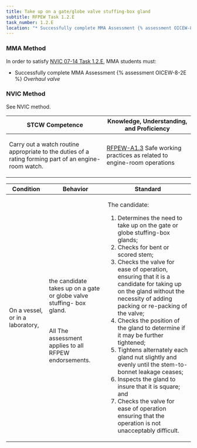 ```yaml
---
title: Take up on a gate/globe valve stuffing-box gland
subtitle: RFPEW Task 1.2.E 
task_number: 1.2.E
location: "* Successfully complete MMA Assessment {% assessment OICEW-8-2E %} *Overhaul valve*" 
---
```



### MMA Method

In order to satisfy  [NVIC 07-14  Task  1.2.E]({{site.baseurl}}/assets/images/nvic-07-14.pdf), MMA students must:

* Successfully complete MMA Assessment {% assessment OICEW-8-2E %} *Overhaul valve*


### NVIC Method

<a onclick="togglevisibility('nvic_methods')" >See NVIC method.</a>

<div id='nvic_methods' class='hide'>

<table>
<thead>
<tr>
<th class='forty'> STCW Competence </th>
<th class='sixty'> Knowledge, Understanding, and Proficiency </th>
</tr>
</thead>




<tbody>
<tr><td markdown='1'>

Carry out a watch routine appropriate to the duties of a rating forming part of an engine-room watch.

</td><td markdown='1'>

[RFPEW-A1.3](../../tables/34.html#RFPEW-A1.3) Safe working practices as related to engine-room operations

</td></tr>


</tbody>
</table>


<table>
<thead>
<tr><th class='twenty'>  Condition </th><th class='twenty'> Behavior </th><th  class='sixty'>Standard </th></tr>
</thead>
<tbody >



<tr><td markdown='1'>

On a vessel, or in a laboratory,

</td><td markdown='1'>

the candidate takes up on a gate or globe valve stuffing- box gland.

<br>

<div class="tooltip">All
<span class="tooltiptext">
The assessment applies to all RFPEW endorsements.
</span>
</div>


</td><td markdown='1'>

The candidate:

1. Determines the need to take up on the gate or globe stuffing-box glands;
2. Checks for bent or scored stem;
3. Checks the valve for ease of operation, ensuring that it is a candidate for taking up on the gland without the necessity of adding packing or re-packing of the valve;
4. Checks the position of the gland to determine if it may be further tightened;
5. Tightens alternately each gland nut slightly and evenly until the stem-to-bonnet leakage ceases;
6. Inspects the gland to insure that it is square; and
7. Checks the valve for ease of operation ensuring that the operation is not unacceptably difficult.

</td></tr>
</tbody>
</table>
</div>

